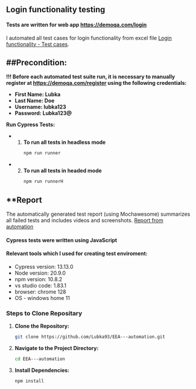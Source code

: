 ## Login functionality testing

#### Tests are written for web app https://demoqa.com/login

I automated all test cases for login functionality from excel file [Login functionality  - Test cases]().

##Precondition:
-
**!!! Before each automated test suite run, it is necessary to manually register at https://demoqa.com/register using the following credentials:**

- **First Name: Lubka**
- **Last Name: Doe**
- **Username: lubka123**
- **Password: Lubka123@**

**Run Cypress Tests:**

- 1. **To run all tests in headless mode**
        ```bash
        npm run runner
        ```
- 2. **To run all tests in headed mode**
        ```bash
        npm run runnerH
        ```

**Report
-
The automatically generated test report (using Mochawesome) summarizes all failed tests and includes videos and screenshots. [Report from automation](https://lubka93.github.io/EEA---automation/)



#### Cypress tests were written using JavaScript

#### Relevant tools which I used for creating test enviroment:

- Cypress version: 13.13.0
- Node version: 20.9.0
- npm version: 10.8.2 
- vs studio code: 1.83.1
- browser: chrome 128
- OS - windows home 11



### Steps to Clone Repositary

1. **Clone the Repository:**
    ```bash
    git clone https://github.com/Lubka93/EEA---automation.git

2. **Navigate to the Project Directory:**
    ```bash
    cd EEA---automation
    ```

3. **Install Dependencies:**
    ```bash
    npm install
    ```


